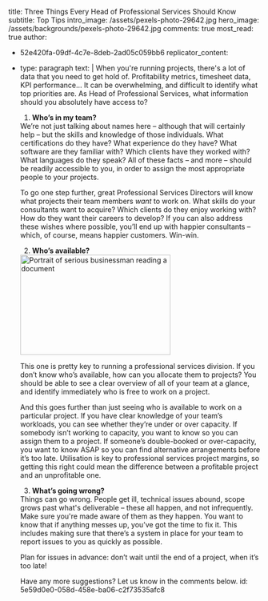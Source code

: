 title: Three Things Every Head of Professional Services Should Know
subtitle: Top Tips
intro_image: /assets/pexels-photo-29642.jpg
hero_image: /assets/backgrounds/pexels-photo-29642.jpg
comments: true
most_read: true
author:
  - 52e420fa-09df-4c7e-8deb-2ad05c059bb6
replicator_content:
  - 
    type: paragraph
    text: |
      When you're running projects, there's a lot of data that you need to get hold of. Profitability metrics, timesheet data, KPI performance... It can be overwhelming, and difficult to identify what top priorities are. As Head of Professional Services, what information should you absolutely have access to?
      <ol>
      <li><strong> Who’s in my team?</strong></li>
      </ol>
      We’re not just talking about names here – although that will certainly help – but the skills and knowledge of those individuals. What certifications do they have? What experience do they have? What software are they familiar with? Which clients have they worked with? What languages do they speak? All of these facts – and more – should be readily accessible to you, in order to assign the most appropriate people to your projects.
      
      To go one step further, great Professional Services Directors will know what projects their team members <em>want</em> to work on. What skills do your consultants want to acquire? Which clients do they enjoy working with? How do they want their careers to develop? If you can also address these wishes where possible, you’ll end up with happier consultants – which, of course, means happier customers. Win-win.
      <ol start="2">
      <li><strong> Who’s available?</strong><strong> </strong></li>
      </ol>
      
      <img class="alignright wp-image-3523 size-full" src="https://www.precursive.com/assets/media/3-Things-Professional-Services-300.jpeg" alt="Portrait of serious businessman reading a document" width="300" height="200" />
      
      This one is pretty key to running a professional services division. If you don’t know who’s available, how can you allocate them to projects? You should be able to see a clear overview of all of your team at a glance, and identify immediately who is free to work on a project.
      
      And this goes further than just seeing who is available to work on a particular project. If you have clear knowledge of your team’s workloads, you can see whether they’re under or over capacity. If somebody isn’t working to capacity, you want to know so you can assign them to a project. If someone’s double-booked or over-capacity, you want to know ASAP so you can find alternative arrangements before it’s too late. Utilisation is key to professional services project margins, so getting this right could mean the difference between a profitable project and an unprofitable one.
      
      <ol start="3">
      <li><strong> What’s going wrong?</strong></li>
      </ol>
      Things can go wrong. People get ill, technical issues abound, scope grows past what's deliverable – these all happen, and not infrequently. Make sure you're made aware of them as they happen. You want to know that if anything messes up, you’ve got the time to fix it. This includes making sure that there’s a system in place for your team to report issues to you as quickly as possible.
      
      Plan for issues in advance: don’t wait until the end of a project, when it’s too late!
      
      Have any more suggestions? Let us know in the comments below.
id: 5e59d0e0-058d-458e-ba06-c2f73535afc8
